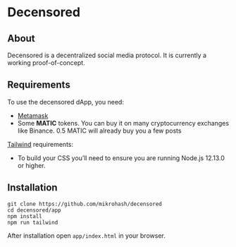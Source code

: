 # Decensored

## About

Decensored is a decentralized social media protocol. It is currently
 a working proof-of-concept.

## Requirements

To use the decensored dApp, you need:
* <a href='https://metamask.io/download' target='_blank'>Metamask</a>
* Some <b>MATIC</b> tokens. You can buy it on many cryptocurrency exchanges like Binance. 0.5 MATIC will already buy you a few posts

<a href='https://tailwindcss.com/docs/installation' target='_blank'>Tailwind</a> requirements:
* To build your CSS you’ll need to ensure you are running Node.js 12.13.0 or higher.

## Installation

```
git clone https://github.com/mikrohash/decensored
cd decensored/app
npm install
npm run tailwind
```

After installation open `app/index.html` in your browser.